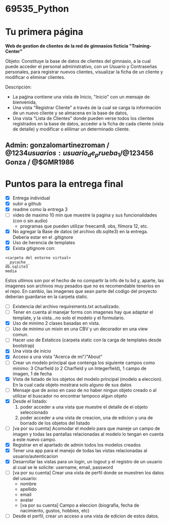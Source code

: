 # 69535_Python
# **Tu primera página**

**Web de gestion de clientes de la red de gimnasios ficticia "Training-Center"**

Objeto: Constituye la base de datos de clientes del gimnasio, a la cual puede acceder el personal administrativo, con un Usuario y Contraseñas personales, para registrar nuevos clientes, visualizar la ficha de un cliente y modificar o eliminar clientes. 

Descripción: 
- La paǵina contiene una vista de Inicio, "Inicio" con un mensaje de bienvenida, 
- Una vista "Registrar Cliente" a través de la cual se carga la información de un nuevo cliente y se almacena en la base de datos, 
- Una vista "Lista de Clientes" donde pueden verse todos los clientes registrados en la base de datos, acceder a la ficha de cada cliente (vista de detalle) y modificar o elilimar un determinado cliente.

Admin: gonzalomartinezroman / @$1234
usuarios: 
usuario_de_prueba_1 / @$123456
Gonza / @$GMR1986
---
# Puntos para la entrega final

- [x] Entrega individual
- [x] subir a github
- [x] readme como la entrega 3
- [ ] video de maximo 10 min que muestre la pagina y sus funcionalidades (con o sin audio)
  - programas que pueden utilizar freecam8, obs, filmora 12, etc.
- [x] No agregar la Base de datos (el archivo db.sqlite3) en la entrega. Deberia estar en el .gitignore
- [x] Uso de herencia de templates
- [x] Exista gitignore con:
```
<carpeta del entorno virtual>
__pycache__
db.sqlite3
media
```

Estos ultimos son por el hecho de no compartir la info de tu bd y, aparte, las imagenes son archivos muy pesados que no es recomendable tenerlos en el repo. En cambio, las imagenes que sean parte del codigo del proyecto deberian guardarse en la carpeta static.

- [ ] Existencia del archivo requirements.txt actualizado.
- [ ] Tener en cuenta al manejar forms con imagenes hay que adaptar el template, y la vista...no solo el modelo y el formulario.
- [x] Uso de minimo 2 clases basadas en vista.
- [ ] Uso de minimo un mixin en una CBV y un decorador en una view comun.
- [ ] Hacer uso de Estaticos (carpeta static con la carga de templates desde bootstrap)
- [x] Una vista de inicio
- [x] Acceso a una vista "Acerca de mi"/"About"
- [ ] Crear un modelo principal que contenga los siguiente campos como minimo: 3 Charfield  (o 2 Charfield y un Integerfield), 1 campo de imagen, 1 de fecha
- [x] Vista de listado de los objetos del modelo principal (modelo a eleccion). En la cual cada objeto mostrara solo alguno de sus datos
- [ ] Mensaje que de aviso en caso de no haber ningun objeto creado o al utilizar el buscador no encontrar tampoco algun objeto
- [x] Desde el listado:
    1. poder acceder a una vista que muestre el detalle de el objeto seleccionado
    2. poder acceder a una vista de creacion, una de edicion y una de borrado de los objetos del listado
- [ ] [va por su cuenta] Acomodar el modelo para que maneje un campo de imagen y todas las pantallas relacionadas al modelo lo tengan en cuenta a este nuevo campo.
- [x] Registrar en el apartado de admin todos los modelos creados
- [x] Tener una app para el manejo de todas las vistas relacionadas al usuario/autenticacion
- [x] Desarrollar las vistas para un login, un logout y el registro de un usuario al cual se le solicite: username, email, password
- [ ] [va por su cuenta] Crear una vista de perfil donde se muestren los datos del usuario:
  - nombre
  - apellido
  - email
  - avatar
  - [va por su cuenta] Campo a eleccion (biografia, fecha de nacimiento, gustos, hobbies, etc)
- [ ] Desde el perfil, crear un acceso a una vista de edicion de estos datos.
